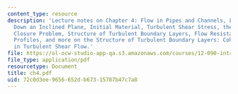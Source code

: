 ```yaml
---
content_type: resource
description: 'Lecture notes on Chapter 4: Flow in Pipes and Channels, Laminar Flow
  Down an Inclined Plane, Initial Material, Turbulent Shear Stress, the Turbulence
  Closure Problem, Structure of Turbulent Boundary Layers, Flow Resistance, Velocity
  Profiles, and more on the Structure of Turbulent Boundary Layers: Coherent Structures
  in Turbulent Shear Flow.'
file: https://ol-ocw-studio-app-qa.s3.amazonaws.com/courses/12-090-introduction-to-fluid-motions-sediment-transport-and-current-generated-sedimentary-structures-fall-2006/72c0d3ee9656652db67315787b47c7a8_ch4.pdf
file_type: application/pdf
resourcetype: Document
title: ch4.pdf
uid: 72c0d3ee-9656-652d-b673-15787b47c7a8
---
```

